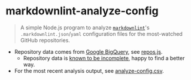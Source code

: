 # markdownlint-analyze-config

> A simple Node.js program to analyze [`markdownlint`](https://github.com/DavidAnson/markdownlint)'s `.markdownlint.json`/`yaml` configuration files for the most-watched GitHub repositories.

- Repository data comes from [Google BigQuery](https://cloud.google.com/bigquery/), see [repos.js](repos.js).
  - Repository data is [known to be incomplete](https://twitter.com/DavidAns/status/1304962271781687297), happy to find a better way.
- For the most recent analysis output, see [analyze-config.csv](analyze-config.csv).
